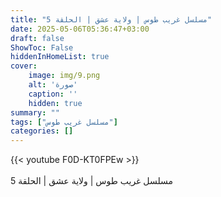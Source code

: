 ```yaml
---
title: "مسلسل غريب طوس | ولاية عشق | الحلقة 5"
date: 2025-05-06T05:36:47+03:00
draft: false
ShowToc: False
hiddenInHomeList: true
cover:
    image: img/9.png
    alt: 'صورة'
    caption: ''
    hidden: true
summary: ""
tags: ["مسلسل غريب طوس"]
categories: []
---
```


{{< youtube F0D-KT0FPEw >}}  
<br>
مسلسل غريب طوس | ولاية عشق | الحلقة 5
